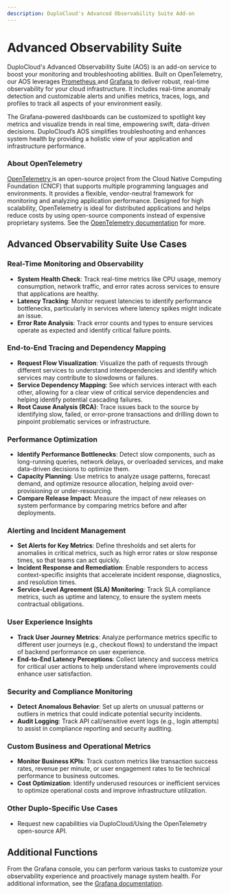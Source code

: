 ```yaml
---
description: DuploCloud's Advanced Observability Suite Add-on
---
```


# Advanced Observability Suite

DuploCloud's Advanced Observability Suite (AOS) is an add-on service to boost your monitoring and troubleshooting abilities. Built on OpenTelemetry, our AOS leverages [Prometheus ](https://prometheus.io/)and [Grafana ](https://grafana.com/)to deliver robust, real-time observability for your cloud infrastructure. It includes real-time anomaly detection and customizable alerts and unifies metrics, traces, logs, and profiles to track all aspects of your environment easily.&#x20;

The Grafana-powered dashboards can be customized to spotlight key metrics and visualize trends in real time, empowering swift, data-driven decisions. DuploCloud’s AOS simplifies troubleshooting and enhances system health by providing a holistic view of your application and infrastructure performance.

### About OpenTelemetry

[OpenTelemetry ](https://opentelemetry.io/)is an open-source project from the Cloud Native Computing Foundation (CNCF) that supports multiple programming languages and environments. It provides a flexible, vendor-neutral framework for monitoring and analyzing application performance. Designed for high scalability, OpenTelemetry is ideal for distributed applications and helps reduce costs by using open-source components instead of expensive proprietary systems. See the [OpenTelemetry documentation](https://opentelemetry.io/docs/what-is-opentelemetry/) for more. &#x20;

## Advanced Observability Suite Use Cases

### Real-Time Monitoring and Observability

* **System Health Check**: Track real-time metrics like CPU usage, memory consumption, network traffic, and error rates across services to ensure that applications are healthy.
* **Latency Tracking**: Monitor request latencies to identify performance bottlenecks, particularly in services where latency spikes might indicate an issue.
* **Error Rate Analysis**: Track error counts and types to ensure services operate as expected and identify critical failure points.

### End-to-End Tracing and Dependency Mapping

* **Request Flow Visualization**: Visualize the path of requests through different services to understand interdependencies and identify which services may contribute to slowdowns or failures.
* **Service Dependency Mapping**: See which services interact with each other, allowing for a clear view of critical service dependencies and helping identify potential cascading failures.
* **Root Cause Analysis (RCA)**: Trace issues back to the source by identifying slow, failed, or error-prone transactions and drilling down to pinpoint problematic services or infrastructure.

### Performance Optimization

* **Identify Performance Bottlenecks**: Detect slow components, such as long-running queries, network delays, or overloaded services, and make data-driven decisions to optimize them.
* **Capacity Planning**: Use metrics to analyze usage patterns, forecast demand, and optimize resource allocation, helping avoid over-provisioning or under-resourcing.
* **Compare Release Impact**: Measure the impact of new releases on system performance by comparing metrics before and after deployments.

### Alerting and Incident Management

* **Set Alerts for Key Metrics**: Define thresholds and set alerts for anomalies in critical metrics, such as high error rates or slow response times, so that teams can act quickly.
* **Incident Response and Remediation**: Enable responders to access context-specific insights that accelerate incident response, diagnostics, and resolution times.
* **Service-Level Agreement (SLA) Monitoring**: Track SLA compliance metrics, such as uptime and latency, to ensure the system meets contractual obligations.

### User Experience Insights

* **Track User Journey Metrics**: Analyze performance metrics specific to different user journeys (e.g., checkout flows) to understand the impact of backend performance on user experience.
* **End-to-End Latency Perceptions**: Collect latency and success metrics for critical user actions to help understand where improvements could enhance user satisfaction.

### Security and Compliance Monitoring

* **Detect Anomalous Behavior**: Set up alerts on unusual patterns or outliers in metrics that could indicate potential security incidents.
* **Audit Logging**: Track API call/sensitive event logs (e.g., login attempts) to assist in compliance reporting and security auditing.

### Custom Business and Operational Metrics

* **Monitor Business KPIs**: Track custom metrics like transaction success rates, revenue per minute, or user engagement rates to tie technical performance to business outcomes.
* **Cost Optimization**: Identify underused resources or inefficient services to optimize operational costs and improve infrastructure utilization.

### Other Duplo-Specific Use Cases

* Request new capabilities via DuploCloud/Using the OpenTelemetry open-source API.

## Additional Functions

From the Grafana console, you can perform various tasks to customize your observability experience and proactively manage system health. For additional information, see the [Grafana documentation](https://grafana.com/docs/grafana/latest/).&#x20;
